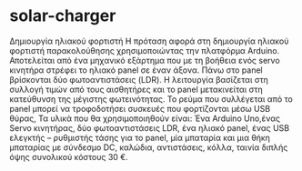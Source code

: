 # solar-charger
Δημιουργία ηλιακού φορτιστή
Η πρόταση αφορά στη δημιουργία ηλιακού φορτιστή παρακολούθησης χρησιμοποιώντας την πλατφόρμα Arduino.
Αποτελείται από ένα μηχανικό εξάρτημα που με τη βοήθεια ενός servo κινητήρα στρέφει το ηλιακό panel σε έναν άξονα.
Πάνω στο panel βρίσκονται δύο φωτοαντιστάσεις (LDR).
Η λειτουργία βασίζεται στη συλλογή τιμών από τους αισθητήρες και το panel μετακινείται στη κατεύθυνση της μέγιστης φωτεινότητας. Το ρεύμα που συλλέγεται από το panel μπορεί να τροφοδοτήσει συσκευές που φορτίζονται μέσω USB θύρας,
Τα υλικά που θα χρησιμοποιηθούν είναι: Ένα Arduino Uno,ένας Servo κινητήρας, δύο φωτοαντιστάσεις LDR, ένα ηλιακό panel, ένας USB ελεγκτής – ρυθμιστής τάσης για το panel, μία μπαταρία και μια θήκη μπαταρίας με σύνδεσμο DC, καλώδια, αντιστάσεις, κόλλα, ταινία διπλής όψης συνολικού κόστους 30 €.
